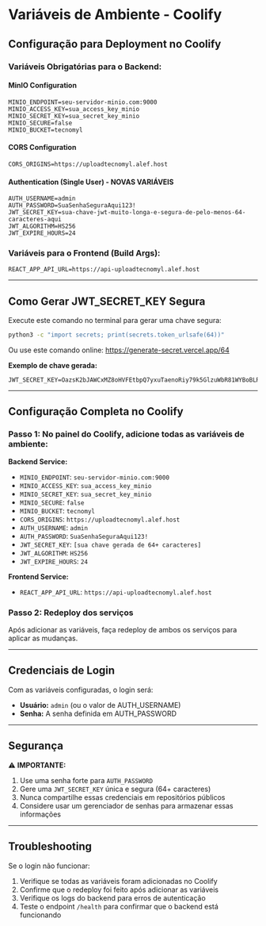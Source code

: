 # Variáveis de Ambiente - Coolify

## Configuração para Deployment no Coolify

### Variáveis Obrigatórias para o Backend:

#### MinIO Configuration
```
MINIO_ENDPOINT=seu-servidor-minio.com:9000
MINIO_ACCESS_KEY=sua_access_key_minio
MINIO_SECRET_KEY=sua_secret_key_minio
MINIO_SECURE=false
MINIO_BUCKET=tecnomyl
```

#### CORS Configuration
```
CORS_ORIGINS=https://uploadtecnomyl.alef.host
```

#### Authentication (Single User) - **NOVAS VARIÁVEIS**
```
AUTH_USERNAME=admin
AUTH_PASSWORD=SuaSenhaSeguraAqui123!
JWT_SECRET_KEY=sua-chave-jwt-muito-longa-e-segura-de-pelo-menos-64-caracteres-aqui
JWT_ALGORITHM=HS256
JWT_EXPIRE_HOURS=24
```

### Variáveis para o Frontend (Build Args):

```
REACT_APP_API_URL=https://api-uploadtecnomyl.alef.host
```

---

## Como Gerar JWT_SECRET_KEY Segura

Execute este comando no terminal para gerar uma chave segura:

```bash
python3 -c "import secrets; print(secrets.token_urlsafe(64))"
```

Ou use este comando online: https://generate-secret.vercel.app/64

**Exemplo de chave gerada:**
```
JWT_SECRET_KEY=OazsK2bJAWCxMZ8oHVFEtbpQ7yxuTaenoRiy79k5GlzuWbR81WYBoBLRqKKCgXTDbsGMEXM9K3h_sYitNsScUQ
```

---

## Configuração Completa no Coolify

### Passo 1: No painel do Coolify, adicione todas as variáveis de ambiente:

**Backend Service:**
- `MINIO_ENDPOINT`: `seu-servidor-minio.com:9000`
- `MINIO_ACCESS_KEY`: `sua_access_key_minio`
- `MINIO_SECRET_KEY`: `sua_secret_key_minio`
- `MINIO_SECURE`: `false`
- `MINIO_BUCKET`: `tecnomyl`
- `CORS_ORIGINS`: `https://uploadtecnomyl.alef.host`
- `AUTH_USERNAME`: `admin`
- `AUTH_PASSWORD`: `SuaSenhaSeguraAqui123!`
- `JWT_SECRET_KEY`: `[sua chave gerada de 64+ caracteres]`
- `JWT_ALGORITHM`: `HS256`
- `JWT_EXPIRE_HOURS`: `24`

**Frontend Service:**
- `REACT_APP_API_URL`: `https://api-uploadtecnomyl.alef.host`

### Passo 2: Redeploy dos serviços

Após adicionar as variáveis, faça redeploy de ambos os serviços para aplicar as mudanças.

---

## Credenciais de Login

Com as variáveis configuradas, o login será:
- **Usuário:** `admin` (ou o valor de AUTH_USERNAME)
- **Senha:** A senha definida em AUTH_PASSWORD

---

## Segurança

⚠️ **IMPORTANTE:**
1. Use uma senha forte para `AUTH_PASSWORD`
2. Gere uma `JWT_SECRET_KEY` única e segura (64+ caracteres)
3. Nunca compartilhe essas credenciais em repositórios públicos
4. Considere usar um gerenciador de senhas para armazenar essas informações

---

## Troubleshooting

Se o login não funcionar:
1. Verifique se todas as variáveis foram adicionadas no Coolify
2. Confirme que o redeploy foi feito após adicionar as variáveis
3. Verifique os logs do backend para erros de autenticação
4. Teste o endpoint `/health` para confirmar que o backend está funcionando 